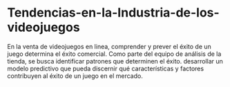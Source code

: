 # Tendencias-en-la-Industria-de-los-videojuegos
En la venta de videojuegos en linea, comprender y prever el éxito de un juego determina el éxito comercial. Como parte del equipo de análisis de la tienda, se busca identificar patrones que determinen el éxito. desarrollar un modelo predictivo que pueda discernir qué características y factores contribuyen al éxito de un juego en el mercado.
